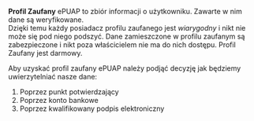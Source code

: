 **Profil Zaufany** ePUAP to zbiór informacji o użytkowniku. Zawarte w nim dane są weryfikowane.  
Dzięki temu każdy posiadacz profilu zaufanego jest *wiarygodny* i nikt nie może się pod niego podszyć.
Dane zamieszczone w profilu zaufanym są zabezpieczone i nikt  poza właścicielem nie ma do nich dostępu.
Profil Zaufany jest darmowy. 


Aby uzyskać profil zaufany ePUAP należy podjąć decyzję jak będziemy uwierzytelniać nasze dane:

1. Poprzez punkt potwierdzający
1. Poprzez konto bankowe
1. Poprzez kwalifikowany podpis elektroniczny


